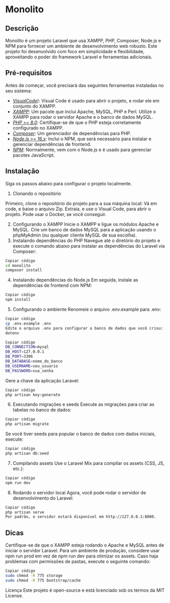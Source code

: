 # Monolito

## Descrição

Monolito é um projeto Laravel que usa XAMPP, PHP, Composer, Node.js e NPM para fornecer um ambiente de desenvolvimento web robusto. Este projeto foi desenvolvido com foco em simplicidade e flexibilidade, aproveitando o poder do framework Laravel e ferramentas adicionais.

## Pré-requisitos

Antes de começar, você precisará das seguintes ferramentas instaladas no seu sistema:
- *[VisualCode](https://code.visualstudio.com))*: Visual Code é usado para abrir o projeto, e rodar ele em conjunto do XAMPP.
- *[XAMPP](https://www.apachefriends.org/index.html)*: Um pacote que inclui Apache, MySQL, PHP e Perl. Utilize o XAMPP para rodar o servidor Apache e o banco de dados MySQL.
- *[PHP >= 8.0](https://www.php.net/downloads.php)*: Certifique-se de que o PHP esteja corretamente configurado no XAMPP.
- *[Composer](https://getcomposer.org/)*: Um gerenciador de dependências para PHP.
- *[Node.js >= 16.x](https://nodejs.org/)*: Inclui o NPM, que será necessário para instalar e gerenciar dependências de frontend.
- *[NPM](https://www.npmjs.com/)*: Normalmente, vem com o Node.js e é usado para gerenciar pacotes JavaScript.

## Instalação

Siga os passos abaixo para configurar o projeto localmente.

1. Clonando o repositório

Primeiro, clone o repositório do projeto para a sua máquina local: Vá em code, e baixe o arquivo Zip. Extraia, e use o Visual Code, para abrir o projeto. Pode usar o Docker, 
se você conseguir.

2. Configurando o XAMPP
Inicie o XAMPP e ligue os módulos Apache e MySQL.
Crie um banco de dados MySQL para a aplicação usando o phpMyAdmin (ou qualquer cliente MySQL de sua escolha).
3. Instalando dependências do PHP
Navegue até o diretório do projeto e execute o comando abaixo para instalar as dependências do Laravel via Composer:

```bash
Copiar código
cd monolito
composer install
```
4. Instalando dependências do Node.js
Em seguida, instale as dependências de frontend com NPM:

```bash
Copiar código
npm install
```
5. Configurando o ambiente
Renomeie o arquivo .env.example para .env:
```bash
Copiar código
cp .env.example .env
Edite o arquivo .env para configurar o banco de dados que você criou:
dotenv
```
```bash
Copiar código
DB_CONNECTION=mysql
DB_HOST=127.0.0.1
DB_PORT=3306
DB_DATABASE=nome_do_banco
DB_USERNAME=seu_usuario
DB_PASSWORD=sua_senha
```
Gere a chave da aplicação Laravel:
```bash
Copiar código
php artisan key:generate
```
6. Executando migrações e seeds
Execute as migrações para criar as tabelas no banco de dados:

```bash
Copiar código
php artisan migrate
```
Se você tiver seeds para popular o banco de dados com dados iniciais, execute:

```bash
Copiar código
php artisan db:seed
```
7. Compilando assets
Use o Laravel Mix para compilar os assets (CSS, JS, etc.):

```bash
Copiar código
npm run dev
```
8. Rodando o servidor local
Agora, você pode rodar o servidor de desenvolvimento do Laravel:

```bash
Copiar código
php artisan serve
Por padrão, o servidor estará disponível em http://127.0.0.1:8000.
```

## Dicas
Certifique-se de que o XAMPP esteja rodando o Apache e MySQL antes de iniciar o servidor Laravel.
Para um ambiente de produção, considere usar npm run prod em vez de npm run dev para otimizar os assets.
Caso haja problemas com permissões de pastas, execute o seguinte comando:
```bash
Copiar código
sudo chmod -R 775 storage
sudo chmod -R 775 bootstrap/cache
```

Licença
Este projeto é open-source e está licenciado sob os termos da MIT License.
